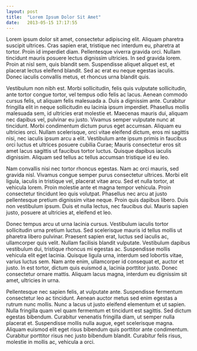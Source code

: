 ```yaml
---
layout: post
title:  "Lorem Ipsum Dolor Sit Amet"
date:   2013-05-15 17:17:55
---
```


Lorem ipsum dolor sit amet, consectetur adipiscing elit. Aliquam pharetra suscipit ultrices. Cras sapien erat, tristique nec interdum eu, pharetra at tortor. Proin id imperdiet diam. Pellentesque viverra gravida orci. Nullam tincidunt mauris posuere lectus dignissim ultricies. In sed gravida lorem. Proin at nisl sem, quis blandit sem. Suspendisse aliquet aliquet est, et placerat lectus eleifend blandit. Sed ac erat eu neque egestas iaculis. Donec iaculis convallis metus, et rhoncus urna blandit quis.

Vestibulum non nibh est. Morbi sollicitudin, felis quis vulputate sollicitudin, ante tortor congue tortor, vel tempus odio felis ac lacus. Aenean commodo cursus felis, ut aliquam felis malesuada a. Duis a dignissim ante. Curabitur fringilla elit in neque sollicitudin eu lacinia ipsum imperdiet. Phasellus mollis malesuada sem, id ultricies erat molestie et. Maecenas mauris dui, aliquam nec dapibus vel, pulvinar eu justo. Vivamus semper vulputate nunc at tincidunt. Morbi condimentum dictum purus eget accumsan. Aliquam eu ultricies orci. Nullam scelerisque, orci vitae eleifend dictum, eros mi sagittis nisi, nec iaculis ipsum arcu a elit. Vestibulum ante ipsum primis in faucibus orci luctus et ultrices posuere cubilia Curae; Mauris consectetur eros sit amet lacus sagittis ut faucibus tortor luctus. Quisque dapibus iaculis dignissim. Aliquam sed tellus ac tellus accumsan tristique id eu leo.

Nam convallis nisi nec tortor rhoncus egestas. Nam ac orci mauris, sed gravida nisl. Vivamus congue semper purus consectetur ultrices. Morbi elit ligula, iaculis in tristique vel, placerat vitae arcu. Sed et nulla tortor, at vehicula lorem. Proin molestie ante et magna tempor vehicula. Proin consectetur tincidunt leo quis volutpat. Phasellus nec arcu at justo pellentesque pretium dignissim vitae neque. Proin quis dapibus libero. Duis non vestibulum ipsum. Duis et nulla lectus, nec faucibus dui. Mauris sapien justo, posuere at ultricies at, eleifend et leo.

Donec tempus arcu ut urna lacinia cursus. Vestibulum iaculis tortor sollicitudin urna pretium luctus. Sed scelerisque mauris id tellus mollis ut pharetra libero pulvinar. Praesent sapien erat, luctus sed iaculis ac, ullamcorper quis velit. Nullam facilisis blandit vulputate. Vestibulum dapibus vestibulum dui, tristique rhoncus mi egestas ac. Suspendisse mollis vehicula elit eget lacinia. Quisque ligula urna, interdum sed lobortis vitae, varius luctus sem. Nam ante enim, ullamcorper id consequat et, auctor et justo. In est tortor, dictum quis euismod a, lacinia porttitor justo. Donec consectetur ornare mattis. Aliquam lacus magna, interdum eu dignissim sit amet, ultricies in urna.

Pellentesque nec sapien felis, at vulputate ante. Suspendisse fermentum consectetur leo ac tincidunt. Aenean auctor metus sed enim egestas a rutrum nunc mollis. Nunc a lacus ut justo eleifend elementum et ut sapien. Nulla fringilla quam vel quam fermentum et tincidunt est sagittis. Sed dictum egestas bibendum. Curabitur venenatis fringilla diam, ut semper nulla placerat et. Suspendisse mollis nulla augue, eget scelerisque magna. Aliquam euismod elit eget risus bibendum quis porttitor ante condimentum. Curabitur porttitor risus nec justo bibendum blandit. Curabitur felis risus, molestie in mollis ac, vehicula a orci.
